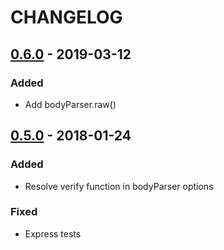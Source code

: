# CHANGELOG
## [0.6.0] - 2019-03-12
### Added
- Add bodyParser.raw()

[0.6.0]: https://github.com/kata-ai/merapi-plugin-express/compare/v0.5.0...v0.6.0

## [0.5.0] - 2018-01-24
### Added
- Resolve verify function in bodyParser options

### Fixed
- Express tests

[0.5.0]: https://github.com/kata-ai/merapi-plugin-express/compare/v0.4.0...v0.5.0
